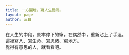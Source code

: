 ```yaml
---
title: 一方園地，寫人生點滴。
layout: page
author: 三白
---
```


在人生的中段，原本停下的筆，在偶然中，重新沾上了手溫。<br />
這裡寫人、寫生命、寫思緒、寫地方。<br />
覺得有意思的人，就看看吧。
